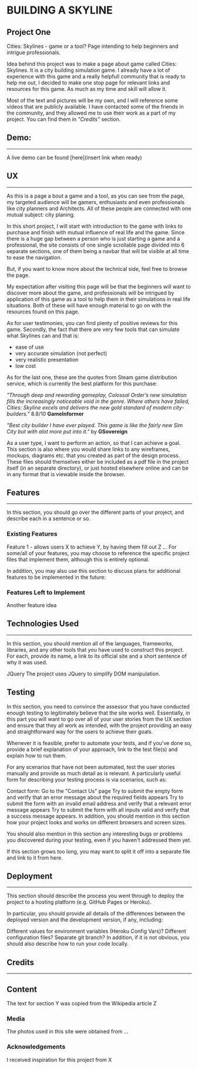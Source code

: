 # BUILDING A SKYLINE
## Project One 
Cities: Skylines - game or  a tool? Page intending to help beginners and intrigue professionals.

Idea behind this project was to make a page about game called Cities: Skylines. It is a city building simulation game. 
I already have a lot of experience with this game and a really helpfull community that is ready to help me out, I decided to make one stop page for relevant links and resources for this game. As much as my time and skill will allow it.

Most of the text and pictures will be my own, and I will reference some videos that are publicly available. I have contacted some of the friends in the community, and they allowed me to use their work as a part of my project. You can find them in *"Credits"* section.


## Demo:
---
A live demo can be found [here](insert link when ready)




## UX
---

As this is a page a bout a game and a tool, as you can see from the page, my targeted audience will be gamers, enthusiasts and even professionals like city planners and Architects. All of these people are connected with one mutual subject: city planing.

In this short project, I will start with introduction to the game with links to purchase and finish with mutual influence of real life and the game. Since there is a huge gap between a person who is just starting a game and a professional, the site consists of one single scrollable page divided into 6 separate sections, one of them being a navbar that will be visible at all time to ease the navigation. 

But, if you want to know more about the technical side, feel free to browse the page.

My expectation after visiting this page will be that the beginners will want to discover more about the game, and professionals will be intrigued by application of this game as a tool to help them in their simulations in real life situations. Both of these will have enough material to go on with the resources found on this page.

As for user testimonies, you can find plenty of positive reviews for this game. 
Secondly, the fact that there are very few tools that can simulate what Skylines can and that is:
* ease of use
* very accurate simulation (not perfect)
* very realistic presentation
* low cost 

As for the last one, these are the quotes from Steam game distribution service, which is currently the best platform for this purchase:

*"Through deep and rewarding gameplay, Colossal Order’s new simulation fills the increasingly noticeable void in the genre. Where others have failed, Cities: Skyline excels and delivers the new gold standard of modern city-builders."* 8.8/10 **GameInformer**

*"Best city builder I have ever played. This game is like the fairly new Sim City but with alot more put into it."* by **GSovereign**



As a user type, I want to perform an action, so that I can achieve a goal.
This section is also where you would share links to any wireframes, mockups, diagrams etc. that you created as part of the design process. These files should themselves either be included as a pdf file in the project itself (in an separate directory), or just hosted elsewhere online and can be in any format that is viewable inside the browser.

## Features
---
In this section, you should go over the different parts of your project, and describe each in a sentence or so.

### Existing Features
Feature 1 - allows users X to achieve Y, by having them fill out Z
...
For some/all of your features, you may choose to reference the specific project files that implement them, although this is entirely optional.

In addition, you may also use this section to discuss plans for additional features to be implemented in the future:

### Features Left to Implement
Another feature idea

## Technologies Used
---
In this section, you should mention all of the languages, frameworks, libraries, and any other tools that you have used to construct this project. For each, provide its name, a link to its official site and a short sentence of why it was used.

JQuery
The project uses JQuery to simplify DOM manipulation.

## Testing
In this section, you need to convince the assessor that you have conducted enough testing to legitimately believe that the site works well. Essentially, in this part you will want to go over all of your user stories from the UX section and ensure that they all work as intended, with the project providing an easy and straightforward way for the users to achieve their goals.

Whenever it is feasible, prefer to automate your tests, and if you've done so, provide a brief explanation of your approach, link to the test file(s) and explain how to run them.

For any scenarios that have not been automated, test the user stories manually and provide as much detail as is relevant. A particularly useful form for describing your testing process is via scenarios, such as:

Contact form:
Go to the "Contact Us" page
Try to submit the empty form and verify that an error message about the required fields appears
Try to submit the form with an invalid email address and verify that a relevant error message appears
Try to submit the form with all inputs valid and verify that a success message appears.
In addition, you should mention in this section how your project looks and works on different browsers and screen sizes.

You should also mention in this section any interesting bugs or problems you discovered during your testing, even if you haven't addressed them yet.

If this section grows too long, you may want to split it off into a separate file and link to it from here.

## Deployment
---
This section should describe the process you went through to deploy the project to a hosting platform (e.g. GitHub Pages or Heroku).

In particular, you should provide all details of the differences between the deployed version and the development version, if any, including:

Different values for environment variables (Heroku Config Vars)?
Different configuration files?
Separate git branch?
In addition, if it is not obvious, you should also describe how to run your code locally.

## Credits 
---
## Content
The text for section Y was copied from the Wikipedia article Z
### Media
The photos used in this site were obtained from ...
### Acknowledgements
I received inspiration for this project from X